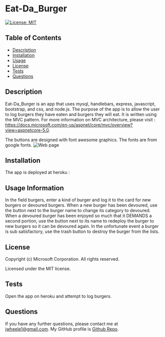 # Eat-Da_Burger
  [![License: MIT](https://img.shields.io/badge/License-MIT-yellow.svg)](https://opensource.org/licenses/MIT)
  ## Table of Contents
  * [Description](#Description)
  * [Installation](#Installation)
  * [Usage](#Usage)
  * [License](#License)
  * [Tests](#Tests)
  * [Questions](#Questions)
  ## Description
  Eat-Da_Burger is an app that uses mysql, handlebars, express, javascript, bootstrap, and css, and node.js. The purpose of the app is to allow the user to log burgers they have eaten and burgers they will eat. It is written using the MVC pattern. For more information on MVC architecture, please visit : https://docs.microsoft.com/en-us/aspnet/core/mvc/overview?view=aspnetcore-5.0.

  The buttons are designed with font awesome graphics. The fonts are from google fonts.
  ![Web page](public/img/Screen_Cap.png)
  ## Installation
  The app is deployed at heroku :
  ## Usage Information
  In the field burgers, enter a kind of burger and log it to the card for new burgers or devoured burgers. When a new burger has been devoured, use the button next to the burger name to change its category to devoured. When a devoured burger has been enjoyed so much that it DEMANDS a second portion, use the button next to its name to redeploy the burger to new burgers so it can be devoured again. In the unfortunate event a burger is sub satisfactory, use the trash button to destroy the burger from the lists.
  ## License
  Copyright (c) Microsoft Corporation. All rights reserved.
  
  Licensed under the MIT license.
  ## Tests
  Open the app on heroku and attempt to log burgers.
  ## Questions
  If you have any further questions, please contact me at jwheele1@gmail.com.
  My GitHub profile is [Github Repo](https://github.com/jrtwheeler).
